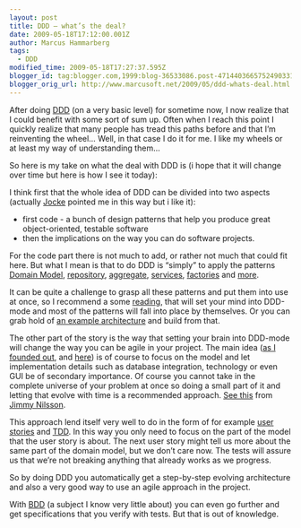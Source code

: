 ```yaml
---
layout: post
title: DDD – what’s the deal?
date: 2009-05-18T17:12:00.001Z
author: Marcus Hammarberg
tags:
  - DDD
modified_time: 2009-05-18T17:27:37.595Z
blogger_id: tag:blogger.com,1999:blog-36533086.post-4714403665752490331
blogger_orig_url: http://www.marcusoft.net/2009/05/ddd-whats-deal.html
---
```




After doing <a href="http://en.wikipedia.org/wiki/Domain-driven_design"
target="_blank">DDD</a> (on a very basic level) for sometime now, I now
realize that I could benefit with some sort of sum up. Often when I
reach this point I quickly realize that many people has tread this paths
before and that I’m reinventing the wheel…
Well, in that case I do it for me. I like my wheels or at least my way
of understanding them…

So here is my take on what the deal with DDD is (i hope that it will
change over time but here is how I see it today):

I think first that the whole idea of DDD can be divided into two aspects
(actually <a href="http://blog.avegagroup.se/JoakimSunden/default.aspx"
target="_blank">Jocke</a> pointed me in this way but i like it):

-   first code - a bunch of design patterns that help you produce great
    object-oriented, testable software
-   then the implications on the way you can do software projects.

For the code part there is not much to add, or rather not much that
could fit here. But what I mean is that to do DDD is “simply” to apply
the patterns
<a href="http://www.martinfowler.com/eaaCatalog/domainModel.html"
target="_blank">Domain Model</a>, <a
href="http://blogs.hibernatingrhinos.com/nhibernate/archive/2008/10/08/the-repository-pattern.aspx"
target="_blank">repository</a>,
<a href="http://www.lostechies.com/blogs/15611.aspx"
target="_blank">aggregate</a>, <a
href="http://stochastyk.blogspot.com/2008/05/domain-services-in-domain-driven-design.html"
target="_blank">services</a>,
<a href="http://www.dofactory.com/Patterns/PatternAbstract.aspx"
target="_blank">factories</a> and
<a href="http://en.wikipedia.org/wiki/Domain-driven_design"
target="_blank">more</a>.

It can be quite a challenge to grasp all these patterns and put them
into use at once, so I recommend a some
<a href="http://www.amazon.com/exec/obidos/ASIN/0321268202"
target="_blank">reading</a>, that will set your mind into DDD-mode and
most of the patterns will fall into place by themselves. Or you can grab
hold of
<a href="http://www.marcusoft.net/2009/05/sarp-architecture.html"
target="_blank">an example architecture</a> and build from that.

The other part of the story is the way that setting your brain into
DDD-mode will change the way you can be agile in your project. The main
idea (<a
href="http://www.marcusoft.net/2009/02/ddd-coin-drops-for-marcus.html"
target="_blank">as I founded out</a>, and <a
href="http://www.marcusoft.net/2009/02/why-ddd-rocks-marcusoftnet-version.html"
target="_blank">here</a>) is of course to focus on the model and let
implementation details such as database integration, technology or even
GUI be of secondary importance. Of course you cannot take in the
complete universe of your problem at once so doing a small part of it
and letting that evolve with time is a recommended approach.
<a href="http://jimmynilsson.com/blog/posts/CCC.pdf" target="_blank">See
this</a> from
<a href="http://jimmynilsson.com/blog/" target="_blank">Jimmy
Nilsson</a>.

This approach lend itself very well to do in the form of for example
<a href="http://en.wikipedia.org/wiki/User_story" target="_blank">user
stories</a> and
<a href="http://en.wikipedia.org/wiki/Test-driven_development"
target="_blank">TDD</a>. In this way you only need to focus on the part
of the model that the user story is about. The next user story might
tell us more about the same part of the domain model, but we don’t care
now. The tests will assure us that we’re not breaking anything that
already works as we progress.

So by doing DDD you automatically get a step-by-step evolving
architecture and also a very good way to use an agile approach in the
project.

With <a href="http://en.wikipedia.org/wiki/Behavior_Driven_Development"
target="_blank">BDD</a> (a subject I know very little about) you can
even go further and get specifications that you verify with tests. But
that is out of knowledge.
